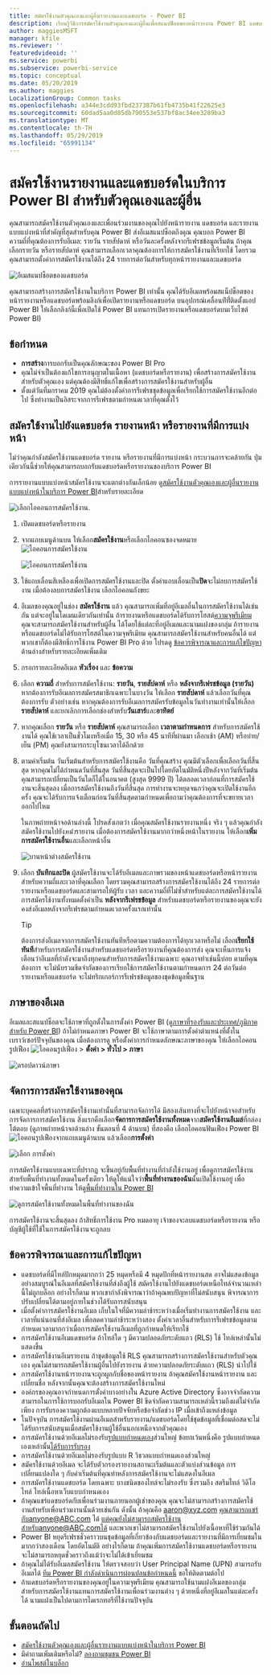 ```yaml
---
title: สมัครใช้งานตัวคุณเองและผู้อื่นรายงานและแดชบอร์ด - Power BI
description: เรียนรู้วิธีการสมัครใช้งานตัวคุณเองและผู้อื่นเพื่อสแนปช็อตของหน้ารายงาน Power BI แดชบอร์ด หรือรายงานที่มีการแบ่งหน้า
author: maggiesMSFT
manager: kfile
ms.reviewer: ''
featuredvideoid: ''
ms.service: powerbi
ms.subservice: powerbi-service
ms.topic: conceptual
ms.date: 05/20/2019
ms.author: maggies
LocalizationGroup: Common tasks
ms.openlocfilehash: a344e3cdd93fbd237387b61fb4735b41f22625e3
ms.sourcegitcommit: 60dad5aa0d85db790553e537bf8ac34ee3289ba3
ms.translationtype: MT
ms.contentlocale: th-TH
ms.lasthandoff: 05/29/2019
ms.locfileid: "65991134"
---
```

# <a name="subscribe-yourself-and-others-to-reports-and-dashboards-in-the-power-bi-service"></a>สมัครใช้งานรายงานและแดชบอร์ดในบริการ Power BI สำหรับตัวคุณเองและผู้อื่น

คุณสามารถสมัครใช้งานตัวคุณเองและเพื่อนร่วมงานของคุณไปยังหน้ารายงาน แดชบอร์ด และรายงานแบบแบ่งหน้าที่สำคัญที่สุดสำหรับคุณ Power BI ส่งอีเมสแนปช็อตถึงคุณ คุณบอก Power BI ความถี่ที่คุณต้องการรับอีเมล: รายวัน รายสัปดาห์ หรือวันละครั้งหลังจากรีเฟรชข้อมูลเริ่มต้น  ถ้าคุณเลือกรายวัน หรือรายสัปดาห์ คุณสามารถเลือกเวลาคุณต้องการให้การสมัครใช้งานที่เรียกใช้  โดยรวมคุณสามารถตั้งค่าการสมัครใช้งานได้ถึง 24 รายการต่อวันสำหรับทุกหน้ารายงานและแดชบอร์ด

![อีเมสแนปช็อตของแดชบอร์ด](media/service-report-subscribe/power-bi-dashboard-email-new.jpg) 

คุณสามารถสร้างการสมัครใช้งานในบริการ Power BI เท่านั้น คุณได้รับอีเมลพร้อมสแน็ปช็อตของหน้ารายงานหรือแดชบอร์ดพร้อมลิงก์เพื่อเปิดรายงานหรือแดชบอร์ด บนอุปกรณ์เคลื่อนท่ีที่่ติดตั้งแอป Power BI ให้เลือกลิงก์นี้เพื่อเปิดใช้ Power BI แทนการเปิดรายงานหรือแดชบอร์ดบนเว็บไซต์ Power BI)

## <a name="requirements"></a>ข้อกำหนด

- **การสร้าง**การบอกรับเป็นคุณลักษณะของ Power BI Pro
- คุณไม่จำเป็นต้องแก้ไขการอนุญาตในเนื้อหา (แดชบอร์ดหรือรายงาน) เพื่อสร้างการสมัครใช้งานสำหรับตัวคุณเอง แต่คุณต้องมีสิทธิ์แก้ไขเพื่อสร้างการสมัครใช้งานสำหรับผู้อื่น 
- ตั้งแต่วันที่มกราคม 2019 คุณไม่ต้องตั้งค่าการรีเฟรชชุดข้อมูลเพื่อเรียกใช้การสมัครใช้งานอีกต่อไป  ซึ่งทำงานเป็นอิสระจากการรีเฟรชตามกำหนดเวลาที่คุณตั้งไว้  

## <a name="subscribe-to-a-dashboard-report-page-or-paginated-report"></a>สมัครใช้งานไปยังแดชบอร์ด รายงานหน้า หรือรายงานที่มีการแบ่งหน้า

ไม่ว่าคุณกำลังสมัครใช้งานแดชบอร์ด รายงาน หรือรายงานที่มีการแบ่งหน้า กระบวนการจะคล้ายกัน ปุ่มเดียวกันนี้ช่วยให้คุณสามารถบอกรับแดชบอร์ดหรือรายงานของบริการ Power BI

การรายงานแบบแบ่งหน้าสมัครใช้งานจะแตกต่างกันเล็กน้อย ดู[สมัครใช้งานตัวคุณเองและผู้อื่นรายงานแบบแบ่งหน้าในบริการ Power BI](paginated-reports-subscriptions.md)สำหรับรายละเอียด
 
![เลือกไอคอนการสมัครใช้งาน](media/service-report-subscribe/power-bi-subscribe-orientation.png).

1. เปิดแดชบอร์ดหรือรายงาน
2. จากแถบเมนูด้านบน ให้เลือก**สมัครใช้งาน**หรือเลือกไอคอนซองจดหมาย![ไอคอนการสมัครใช้งาน](media/service-report-subscribe/power-bi-icon-envelope.png)
   
   ![ไอคอนการสมัครใช้งาน](media/service-report-subscribe/power-bi-subscribe-icon.png)

3. ใช้แถบเลื่อนสีเหลืองเพื่อเปิดการสมัครใช้งานและปิด  ตั้งค่าแถบเลื่อนเป็น**ปิด**จะไม่ลบการสมัครใช้งาน เมื่อต้องลบการสมัครใช้งาน เลือกไอคอนถังขยะ

4. อีเมลของคุณอยู่ในช่อง  **สมัครใช้งาน** แล้ว คุณสามารถเพิ่มที่อยู่อีเมลอื่นในการสมัครใช้งานได้เช่นกัน แต่จะอยู่ในโดเมนเดียวกันเท่านั้น ถ้ารายงานหรือแดชบอร์ดได้รับการโฮสต์[ความจุพรีเมียม](service-premium-what-is.md) คุณจะสามารถสมัครใช้งานสำหรับผู้อื่น ได้โดยใช้แต่ละที่อยู่อีเมลและนามแฝงของกลุ่ม ถ้ารายงานหรือแดชบอร์ดไม่ได้รับการโฮสต์ในความจุพรีเมียม คุณสามารถสมัครใช้งานสำหรับคนอื่นได้ แต่พวกเขาก็ต้องมีสิทธิ์การใช้งาน Power BI Pro ด้วย โปรดดู [ข้อควรพิจารณาและการแก้ไขปัญหา](#considerations-and-troubleshooting) ด้านล่างสำหรับรายละเอียดเพิ่มเติม 

5. กรอกรายละเอียดอีเมล **หัวเรื่อง** และ **ข้อความ** 

5. เลือก **ความถี่** สำหรับการสมัครใช้งาน: **รายวัน**, **รายสัปดาห์** หรือ **หลังจากรีเฟรชข้อมูล (รายวัน)**  หากต้องการรับอีเมลการสมัครสมาชิกเฉพาะในบางวัน ให้เลือก **รายสัปดาห์** แล้วเลือกวันที่คุณต้องการรับ  ตัวอย่างเช่น หากคุณต้องการรับอีเมลการสมัครรับข้อมูลในวันทำงานเท่านั้นให้เลือก **รายสัปดาห์** และยกเลิกการเลือกช่องสำหรับ**วันเสาร์**และ**อาทิตย์**  

6. หากคุณเลือก **รายวัน** หรือ **รายสัปดาห์** คุณสามารถเลือก **เวลาตามกำหนดการ** สำหรับการสมัครใช้งานได้  คุณใช้เวลาเป็นชั่วโมงหรือเมื่อ 15, 30 หรือ 45 นาทีที่ผ่านมา  เลือกเช้า (AM) หรือบ่าย/เย็น (PM) คุณยังสามารถระบุโซนเวลาได้อีกด้วย

7. ตามค่าเริ่มต้น วันเริ่มต้นสำหรับการสมัครใช้งานคือ วันที่คุณสร้าง คุณมีตัวเลือกเพื่อเลือกวันที่สิ้นสุด หากคุณไม่ได้กำหนดวันที่สิ้นสุด วันที่สิ้นสุดจะเป็นไปโดยอัตโนมัติหนึ่งปีหลังจากวันที่เริ่มต้น คุณสามารถเปลี่ยนเป็นวันใดก็ได้ในอนาคต (สูงสุด 9999 ปี) ได้ตลอดเวลาก่อนที่การสมัครใช้งานจะสิ้นสุดลง เมื่อการสมัครใช้งานถึงวันที่สิ้นสุด การทำงานจะหยุดจนกว่าคุณจะเปิดใช้งานอีกครั้ง คุณจะได้รับการแจ้งเตือนก่อนวันที่สิ้นสุดตามกำหนดเพื่อถามว่าคุณต้องการที่จะขยายเวลาออกไปไหม    

    ในภาพถ่ายหน้าจอด้านล่างนี้ โปรดสังเกตว่า เมื่อคุณสมัครใช้งานรายงานหนึ่ง จริง ๆ แล้วคุณกำลังสมัครใช้งานไปยัง*หน้า*รายงาน  เมื่อต้องการสมัครใช้งานมากกว่าหนึ่งหน้าในรายงาน ให้เลือก**เพิ่มการสมัครใช้งานอื่น**และเลือกหน้าอื่น 
      
   ![บานหน้าต่างสมัครใช้งาน](media/service-report-subscribe/power-bi-subscribe-pane.png)  

7. เลือก **บันทึกและปิด** ผู้สมัครใช้งานจะได้รับอีเมลและภาพรวมของหน้าแดชบอร์ดหรือหน้ารายงานสำหรับความถี่และเวลาที่คุณเลือก โดยรวมคุณสามารถสร้างการสมัครใช้งานได้ถึง 24 รายการต่อรายงานหรือแดชบอร์ดและสามารถให้ผู้รับ เวลา และความถี่ที่ไม่ซ้ำสำหรับแต่ละการสมัครใช้งานได้  การสมัครใช้งานทั้งหมดตั้งค่าเป็น **หลังจากรีเฟรชข้อมูล** สำหรับแดชบอร์ดหรือรายงานของคุณจะยังคงส่งอีเมลหลังจากรีเฟรชตามกำหนดเวลาครั้งแรกเท่านั้น   
      
   > [!TIP]
   > ต้องการส่งอีเมลจากการสมัครใช้งานทันทีหรือตามความต้องการได้ทุกเวลาหรือไม่ เลือก**เรียกใช้ทันที**สำหรับการสมัครใช้งานสำหรับแดชบอร์ดหรือรายงานที่คุณต้องการส่ง คุณจะเห็นการแจ้งเตือนว่าอีเมลที่กำลังจะมาถึงทุกคนสำหรับการสมัครใช้งานเฉพาะ  คุณอาจทำเช่นนี้บ่อย ตามที่คุณต้องการ จะไม่นับรวมขีดจำกัดของการเรียกใช้การสมัครใช้งานตามกำหนดการ 24 ต่อวันต่อรายงานหรือแดชบอร์ด จะไม่ทริกเกอร์การรีเฟรชข้อมูลของชุดข้อมูลพื้นฐาน 
   > 
   > 
   
## <a name="email-languages"></a>ภาษาของอีเมล

อีเมลและสแนปช็อตจะใช้ภาษาที่ถูกตั้งในการตั้งค่า Power BI (ดู[ภาษาที่รองรับและประเทศ/ภูมิภาคสำหรับ Power BI](supported-languages-countries-regions.md)) ถ้าไม่กำหนดภาษา Power BI จะใช้ภาษาตามการตั้งค่าตำแหน่งที่ตั้งในเบราว์เซอร์ปัจจุบันของคุณ เมื่อต้องการดู หรือตั้งค่าการกำหนดลักษณะภาษาของคุณ ให้เลือกไอคอนรูปเฟือง ![ไอคอนรูปเฟือง](media/service-report-subscribe/power-bi-settings-icon.png)  >  **ตั้งค่า > ทั่วไป > ภาษา** 

![ดรอปดาวน์ภาษา](media/service-report-subscribe/power-bi-language.png)

## <a name="manage-your-subscriptions"></a>จัดการการสมัครใช้งานของคุณ
เฉพาะบุคคลที่สร้างการสมัครใช้งานเท่านั้นที่สามารถจัดการได้  มีสองเส้นทางที่จะไปยังหน้าจอสำหรับการจัดการการสมัครใช้งาน  สิ่งแรกคือเลือก**จัดการการสมัครใช้งานทั้งหมด**จาก**สมัครใช้งานอีเมล่**ที่กล่องโต้ตอบ (ดูภาพถ่ายหน้าจอด้านล่าง ขั้นตอนที่ 4 ด้านบน) ที่สองคือ เลือกไอคอนฟันเฟือง Power BI![ไอคอนรูปเฟือง](media/service-report-subscribe/power-bi-settings-icon.png)จากแถบเมนูด้านบน แล้วเลือก**การตั้งค่า**

![เลือก การตั้งค่า](media/service-report-subscribe/power-bi-subscribe-settings.png)

การสมัครใช้งานแบบเฉพาะที่ปรากฏ จะขึ้นอยู่กับพื้นที่ทำงานที่กำลังใช้งานอยู่  เพื่อดูการสมัครใช้งานสำหรับพื้นที่ทำงานทั้งหมดในครั้งเดียว ให้ดูให้แน่ใจว่า**พื้นที่ทำงานของฉัน**นั้นเปิดใช้งานอยู่ เพื่อทำความเข้าใจพื้นที่ทำงาน ให้ดู[พื้นที่ทำงานใน Power BI](service-create-workspaces.md)

![ดูการสมัครใช้งานทั้งหมดในพื้นที่ทำงานของฉัน](media/service-report-subscribe/power-bi-subscriptions.png)

การสมัครใช้งานจะสิ้นสุดลง ถ้าสิทธิ์การใช้งาน Pro หมดอายุ เจ้าของจะลบแดชบอร์ดหรือรายงาน หรือบัญชีผู้ใช้ที่ใช้ในการสมัครใช้งานจะถูกลบ

## <a name="considerations-and-troubleshooting"></a>ข้อควรพิจารณาและการแก้ไขปัญหา

* แดชบอร์ดที่มีไทล์ปักหมุดมากกว่า 25 หมุดหรือมี 4 หมุดปักที่หน้ารายงานสด อาจไม่แสดงข้อมูลอย่างสมบูรณ์ในอีเมลที่สมัครใช้งานที่ส่งถึงผู้ใช้  สมัครใช้งานไปยังแดชบอร์ดเหนือไทล์จำนวนเหล่านี้ไม่ถูกบล็อก อย่างไรก็ตาม พวกเขากำลังพิจารณาว่าถ้าคุณพบปัญหาที่ไม่สนับสนุน พิจารณาการปรับเปลี่ยนได้ตามอยู่ภายในช่วงได้รับการสนับสนุน
* เมื่อตั้งค่าการสมัครใช้งานอีเมล เก็บในใจที่มีความล่าช้าระหว่างเมื่อเริ่มทำงานการสมัครใช้งาน และเวลาที่แน่นอนที่ส่งอีเมล  เพื่อลดความล่าช้าระหว่างสอง ตั้งค่าเวลาอื่นสำหรับการรีเฟรชข้อมูลตามกำหนดเวลามากกว่าเมื่อการสมัครใช้งานอีเมลที่ถูกกำหนดให้เรียกใช้
* การสมัครใช้งานอีเมแดชบอร์ด ถ้าไทล์ใด ๆ มีความปลอดภัยระดับแถว (RLS) ใช้ ไทล์เหล่านั้นไม่แสดงขึ้น  
* การสมัครใช้งานอีเมรายงาน ถ้าชุดข้อมูลใช้ RLS คุณสามารถสร้างการสมัครใช้งานสำหรับตัวคุณเอง คุณไม่สามารถสมัครใช้งานผู้อื่นไปยังรายงาน ด้วยความปลอดภัยระดับแถว (RLS) นำไปใช้
* การสมัครใช้งานหน้ารายงานจะถูกผูกกับชื่อของหน้ารายงาน ถ้าคุณสมัครใช้งานหน้ารายงาน และเปลี่ยนชื่อ หลังจากนั้นคุณจะต้องสร้างการสมัครใช้งานใหม่
* องค์กรของคุณอาจกำหนดการตั้งค่าบางอย่างใน Azure Active Directory ซึ่งอาจจำกัดความสามารถในการใช้การบอกรับอีเมลใน Power BI  ขีดจำกัดความสามารถเหล่านี้รวมถึงแต่ไม่จำกัดเพียง การรับรองความถูกต้องแบบหลายปัจจัยหรือข้อจำกัดช่วง IP เมื่อเข้าถึงแหล่งข้อมูล
* ในปัจจุบัน การสมัครใช้งานผ่านอีเมลสำหรับรายงาน/แดชบอร์ดโดยใช้ชุดข้อมูลที่เชื่อมต่อสดจะไม่ได้รับการสนับสนุนเมื่อสมัครใช้งานผู้ใช้อื่นนอกเหนือจากตัวคุณเอง
* การสมัครใช้งานด้วยอีเมลไม่รองรับ[รูปแบบกำหนดเอง](power-bi-custom-visuals.md)ส่วนใหญ่  ข้อยกเว้นหนึ่งคือ รูปแบบกำหนดเองเหล่านั้น[ได้รับการรับรอง](power-bi-custom-visuals-certified.md)  
* การสมัครใช้งานด้วยอีเมลไม่รองรับรูปแบบ R วิชวลแบบกำหนดเองส่วนใหญ่  
* สมัครใช้งานด้วยอีเมล จะได้รับตัวกรองรายงานสถานะเริ่มต้นและตัวแบ่งส่วนข้อมูล การเปลี่ยนแปลงใด ๆ กับค่าเริ่มต้นที่คุณทำหลังการสมัครใช้งานจะไม่แสดงในอีเมล    
* การสมัครใช้งานแดชบอร์ด โดยเฉพาะ บางชนิดของไทล์จะไม่รองรับ  ซึ่งรวมถึง สตรีมไทล์ วิดีโอไทล์ ไทล์เนื้อหาเว็บแบบกำหนดเอง     
* ถ้าคุณแชร์แดชบอร์ดกับเพื่อนร่วมงานภายนอกผู้เช่าของคุณ คุณจะไม่สามารถสร้างการสมัครใช้งานสำหรับเพื่อนร่วมงานนั้นด้วยเช่นกัน ดังนั้น ถ้าคุณคือ aaron@xyz.com คุณสามารถแชร์กับanyone@ABC.com ได้ แต่คุณยังไม่สามารถสมัครใช้งานสำหรับanyone@ABC.comได้ และพวกเขาไม่สามารถสมัครใช้งานไปยังเนื้อหาที่ใช้ร่วมกันได้      
* Power BI หยุดรีเฟรชชั่วคราวบนชุดข้อมูลที่เกี่ยวข้องกับแดชบอร์ดและรายงานที่มีการเยี่ยมชมในมากกว่าสองเดือน โดยอัตโนมัติ  อย่างไรก็ตาม ถ้าคุณเพิ่มการสมัครใช้งานแดชบอร์ดหรือรายงาน จะไม่สามารถหยุดชั่วคราวถึงแม้ว่าจะไม่ได้เข้าเยี่ยมชม    
* ถ้าคุณไม่ได้รับอีเมลสมัครใช้งาน ให้ตรวจสอบว่า User Principal Name (UPN) สามารถรับอีเมลได้ [ทีม Power BI กำลังดำเนินการผ่อนปลนข้อกำหนดนี้](https://community.powerbi.com/t5/Issues/No-Mail-from-Cloud-Service/idc-p/205918#M10163) ขอให้ติดตามต่อไป 
* ถ้าแดชบอร์ดหรือรายงานของคุณอยู่ในความจุพรีเมียม คุณสามารถใช้นามแฝงอีเมลของกลุ่มสำหรับการสมัครใช้งานแทนการสมัครใช้งานเพื่อนร่วมงานต่าง ๆ ด้วยหนึ่งที่อยู่อีเมลในแต่ละครั้งได้ นามแฝงเป็นไปตามการไดเรกทอรีที่ใช้งานปัจจุบัน 

## <a name="next-steps"></a>ขั้นตอนถัดไป

- [สมัครใช้งานตัวคุณเองและผู้อื่นรายงานแบบแบ่งหน้าในบริการ Power BI](paginated-reports-subscriptions.md)
- มีคำถามเพิ่มเติมหรือไม่? [ลองถามชุมชน Power BI](http://community.powerbi.com/)    
- [อ่านโพสต์ในบล็อก](https://powerbi.microsoft.com/blog/introducing-dashboard-email-subscriptions-a-360-degree-view-of-your-business-in-your-inbox-every-day/)
